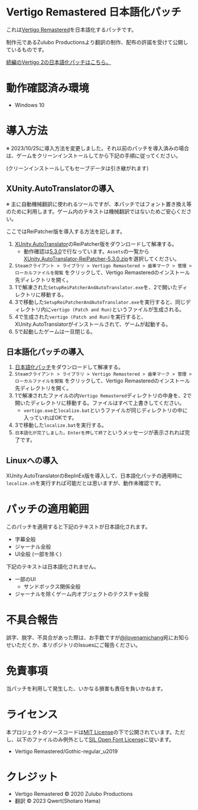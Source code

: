 # Vertigo Remastered 日本語化パッチ

これは[Vertigo Remastered](https://store.steampowered.com/app/1318090/Vertigo_Remastered/)を日本語化するパッチです。

制作元であるZulubo Productionsより翻訳の制作、配布の許諾を受けて公開しているものです。

[続編のVertigo 2の日本語化パッチはこちら。](https://github.com/izayoi256/vertigo-2-ja)

# 動作確認済み環境

- Windows 10

# 導入方法

※ 2023/10/25に導入方法を変更しました。それ以前のパッチを導入済みの場合は、ゲームをクリーンインストールしてから下記の手順に従ってください。

(クリーンインストールしてもセーブデータは引き継がれます)

## XUnity.AutoTranslatorの導入

※ 主に自動機械翻訳に使われるツールですが、本パッチではフォント置き換え等のために利用します。ゲーム内のテキストは機械翻訳ではないためご安心ください。

ここではReiPatcher版を導入する方法を記します。

1. [XUnity.AutoTranslator](https://github.com/bbepis/XUnity.AutoTranslator/releases)のReiPatcher版をダウンロードして解凍する。
    - 動作確認は[5.3.0](https://github.com/bbepis/XUnity.AutoTranslator/releases/tag/v5.3.0)で行なっています。`Assets`の一覧から[XUnity.AutoTranslator-ReiPatcher-5.3.0.zip](https://github.com/bbepis/XUnity.AutoTranslator/releases/download/v5.3.0/XUnity.AutoTranslator-ReiPatcher-5.3.0.zip)を選択してください。
2. `Steamクライアント > ライブラリ > Vertigo Remastered > 歯車マーク > 管理 > ローカルファイルを閲覧` をクリックして、Vertigo Remasteredのインストール先ディレクトリを開く。
3. 1で解凍された`SetupReiPatcherAndAutoTranslator.exe`を、2で開いたディレクトリに移動する。
4. 3で移動した`SetupReiPatcherAndAutoTranslator.exe`を実行すると、同じディレクトリ内に`vertigo (Patch and Run)`というファイルが生成される。
5. 4で生成された`vertigo (Patch and Run)`を実行すると、XUnity.AutoTranslatorがインストールされて、ゲームが起動する。
6. 5で起動したゲームは一旦閉じる。

## 日本語化パッチの導入

1. [日本語化パッチ](https://github.com/izayoi256/vertigo-2-ja/archive/refs/heads/master.zip)をダウンロードして解凍する。
2. `Steamクライアント > ライブラリ > Vertigo Remastered > 歯車マーク > 管理 > ローカルファイルを閲覧` をクリックして、Vertigo Remasteredのインストール先ディレクトリを開く。
3. 1で解凍されたファイルの内`Vertigo Remastered`ディレクトリの中身を、2で開いたディレクトリに移動する。ファイルはすべて上書きしてください。
    - `vertigo.exe`と`localize.bat`というファイルが同じディレクトリの中に入っていればOKです。
4. 3で移動した`localize.bat`を実行する。
5. `日本語化が完了しました。Enterを押して終了`というメッセージが表示されれば完了です。

## Linuxへの導入

XUnity.AutoTranslatorのBepInEx版を導入して、日本語化パッチの適用時に`localize.sh`を実行すれば可能だとは思いますが、動作未確認です。

# パッチの適用範囲

このパッチを適用すると下記のテキストが日本語化されます。

- 字幕全般
- ジャーナル全般
- UI全般 (一部を除く)

下記のテキストは日本語化されません。

- 一部のUI
  - サンドボックス関係全般
- ジャーナルを除くゲーム内オブジェクトのテクスチャ全般

# 不具合報告

誤字、脱字、不具合があった際は、お手数ですが[@ilovenamichang](https://twitter.com/ilovenamichang)宛にお知らせいただくか、本リポジトリのIssuesにご報告ください。

# 免責事項

当パッチを利用して発生した、いかなる損害も責任を負いかねます。

# ライセンス

本プロジェクトのソースコードは[MIT License](./LICENSE.txt)の下で公開されています。ただし、以下のファイルのみ例外として[SIL Open Font License](./OFL.txt)に従います。

- Vertigo Remastered/Gothic-regular_u2019

# クレジット

- Vertigo Remastered © 2020 Zulubo Productions 
- 翻訳 © 2023 Qwert(Shotaro Hama) 
